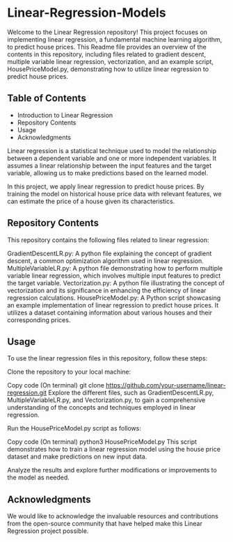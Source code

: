 # Linear-Regression-Models

Welcome to the Linear Regression repository! This project focuses on implementing linear regression, a fundamental machine learning algorithm, to predict house prices. This Readme file provides an overview of the contents in this repository, including files related to gradient descent, multiple variable linear regression, vectorization, and an example script, HousePriceModel.py, demonstrating how to utilize linear regression to predict house prices.

## Table of Contents
- Introduction to Linear Regression
- Repository Contents
- Usage
- Acknowledgments


Linear regression is a statistical technique used to model the relationship between a dependent variable and one or more independent variables. It assumes a linear relationship between the input features and the target variable, allowing us to make predictions based on the learned model.

In this project, we apply linear regression to predict house prices. By training the model on historical house price data with relevant features, we can estimate the price of a house given its characteristics.

## Repository Contents

This repository contains the following files related to linear regression:

GradientDescentLR.py: A python file explaining the concept of gradient descent, a common optimization algorithm used in linear regression.
MultipleVariableLR.py: A python file demonstrating how to perform multiple variable linear regression, which involves multiple input features to predict the target variable.
Vectorization.py: A python file illustrating the concept of vectorization and its significance in enhancing the efficiency of linear regression calculations.
HousePriceModel.py: A Python script showcasing an example implementation of linear regression to predict house prices. It utilizes a dataset containing information about various houses and their corresponding prices.

## Usage
To use the linear regression files in this repository, follow these steps:

Clone the repository to your local machine:

Copy code (On terminal) git clone https://github.com/your-username/linear-regression.git
Explore the different files, such as GradientDescentLR.py, MultipleVariableLR.py, and Vectorization.py, to gain a comprehensive understanding of the concepts and techniques employed in linear regression.

Run the HousePriceModel.py script as follows:

Copy code (On terminal)
python3 HousePriceModel.py
This script demonstrates how to train a linear regression model using the house price dataset and make predictions on new input data.

Analyze the results and explore further modifications or improvements to the model as needed.

## Acknowledgments
We would like to acknowledge the invaluable resources and contributions from the open-source community that have helped make this Linear Regression project possible.

